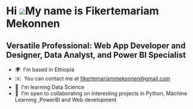 Hi ![](https://user-images.githubusercontent.com/18350557/176309783-0785949b-9127-417c-8b55-ab5a4333674e.gif)My name is Fikertemariam Mekonnen
==============================================================================================================================================

Versatile Professional: Web App Developer and Designer, Data Analyst, and Power BI Specialist
---------------------------------------------------------------------------------------------

* 🌍  I'm based in Ethiopia
* ✉️  You can contact me at [fikertemariammekonnen@gmail.com](mailto:fikertemariammekonnen@gmail.com)
* 🧠  I'm learning Data Science
* 🤝  I'm open to collaborating on interesting projects in Python, Machine Learning ,PowerBI and Web development
